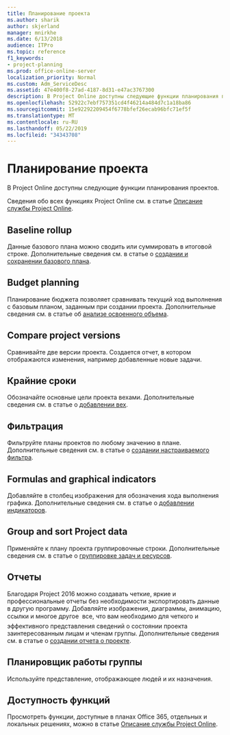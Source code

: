 ```yaml
---
title: Планирование проекта
ms.author: sharik
author: skjerland
manager: mnirkhe
ms.date: 6/13/2018
audience: ITPro
ms.topic: reference
f1_keywords:
- project-planning
ms.prod: office-online-server
localization_priority: Normal
ms.custom: Adm_ServiceDesc
ms.assetid: 47e400f8-27ad-4187-8d31-e47ac3767300
description: В Project Online доступны следующие функции планирования проектов.
ms.openlocfilehash: 52922c7ebf757351cd4f46214a484d7c1a18ba86
ms.sourcegitcommit: 15e92292209454f6778bfef26ecab96bfc71ef5f
ms.translationtype: MT
ms.contentlocale: ru-RU
ms.lasthandoff: 05/22/2019
ms.locfileid: "34343708"
---
```

# <a name="project-planning"></a>Планирование проекта

В Project Online доступны следующие функции планирования проектов.
  
Сведения обо всех функциях Project Online см. в статье [Описание службы Project Online](project-online-service-description.md).
  
## <a name="baseline-rollup"></a>Baseline rollup
<a name="bkmk_Baselinerollup"> </a>

Данные базового плана можно сводить или суммировать в итоговой строке. Дополнительные сведения см. в статье о [создании и сохранении базового плана](https://go.microsoft.com/fwlink/p/?LinkId=271346).
  
## <a name="budget-planning"></a>Budget planning
<a name="bkmk_Budgetplanning"> </a>

Планирование бюджета позволяет сравнивать текущий ход выполнения с базовым планом, заданным при создании проекта. Дополнительные сведения см. в статье об [анализе освоенного объема](https://go.microsoft.com/fwlink/p/?LinkId=271336).
  
## <a name="compare-project-versions"></a>Compare project versions
<a name="bkmk_Compareprojectversions"> </a>

Сравнивайте две версии проекта. Создается отчет, в котором отображаются изменения, например добавленные новые задачи.
  
## <a name="deadlines"></a>Крайние сроки
<a name="bkmk_Deadlines"> </a>

Обозначайте основные цели проекта вехами. Дополнительные сведения см. в статье о [добавлении вех](https://go.microsoft.com/fwlink/p/?LinkId=271339).
  
## <a name="filtering"></a>Фильтрация
<a name="bkmk_Filtering"> </a>

Фильтруйте планы проектов по любому значению в плане. Дополнительные сведения см. в статье о [создании настраиваемого фильтра](https://go.microsoft.com/fwlink/p/?LinkId=271341).
  
## <a name="formulas-and-graphical-indicators"></a>Formulas and graphical indicators
<a name="bkmk_Formulasandgraphicalindicators"> </a>

Добавляйте в столбец изображения для обозначения хода выполнения графика. Дополнительные сведения см. в статье о [добавлении индикаторов](https://go.microsoft.com/fwlink/p/?LinkId=271340).
  
## <a name="group-and-sort-project-data"></a>Group and sort Project data
<a name="bkmk_GroupandsortProjectdata"> </a>

Применяйте к плану проекта группировочные строки. Дополнительные сведения см. в статье о [группировке задач и ресурсов](https://go.microsoft.com/fwlink/p/?LinkId=271326).
  
## <a name="reports"></a>Отчеты
<a name="bkmk_Reports"> </a>

Благодаря Project 2016 можно создавать четкие, яркие и профессиональные отчеты без необходимости экспортировать данные в другую программу. Добавляйте изображения, диаграммы, анимацию, ссылки и многое другое  все, что вам необходимо для четкого и эффективного представления сведений о состоянии проекта заинтересованным лицам и членам группы. Дополнительные сведения см. в статье о [создании отчета о проекте](https://go.microsoft.com/fwlink/p/?LinkId=271349).
  
## <a name="team-planner"></a>Планировщик работы группы
<a name="bkmk_TeamPlanner"> </a>

Используйте представление, отображающее людей и их назначения. 
  
## <a name="feature-availability"></a>Доступность функций
<a name="bkmk_TeamPlanner"> </a>

Просмотреть функции, доступные в планах Office 365, отдельных и локальных решениях, можно в статье [Описание службы Project Online](project-online-service-description.md).
  

